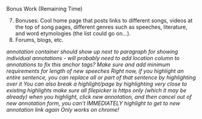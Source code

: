 Bonus Work (Remaining Time)

7. Bonuses: Cool home page that posts links to different songs, videos at the top of song pages,
different genres such as speeches, literature, and word etymologies (the list could go on...).
8. Forums, blogs, etc.

*annotation container should show up next to paragraph for showing individual annotations -
will probably need to add location column to annotations to fix this*
*anchor tags?*
*Make sure and add minimum requirements for length of new speeches*
*Right now, if you highlight an entire sentence, you can replace all or part of that sentence by highlighting over it*
*You can also break a highlight/page by highlighting very close to existing highlights*
*make sure all filepicker is https only (which it may be already)*
*when you highlight, click new annotation, and then cancel out of new annotation form, you can't IMMEDIATELY highlight to get to new annotation link again*
*Only works on chrome!*
